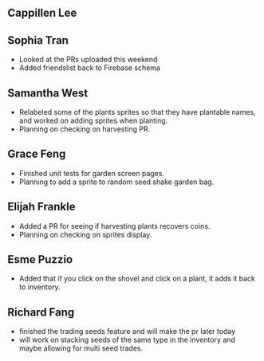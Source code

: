 ## Cappillen Lee

## Sophia Tran

- Looked at the PRs uploaded this weekend
- Added friendslist back to Firebase schema

## Samantha West

- Relabeled some of the plants sprites so that they have plantable names, and worked on adding sprites when planting.
- Planning on checking on harvesting PR.

## Grace Feng
- Finished unit tests for garden screen pages.
- Planning to add a sprite to random seed shake garden bag.

## Elijah Frankle

- Added a PR for seeing if harvesting plants recovers coins.
- Planning on checking on sprites display.

## Esme Puzzio

- Added that if you click on the shovel and click on a plant, it adds it back to inventory.

## Richard Fang

- finished the trading seeds feature and will make the pr later today
- will work on stacking seeds of the same type in the inventory and maybe allowing for multi seed trades.
